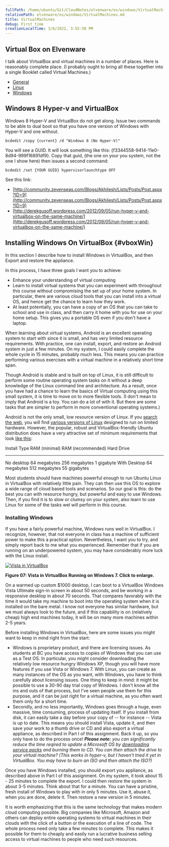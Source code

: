```yaml
---
fullPath: /home/ubuntu/Git/CloudNotes/elvenware/os/windows/VirtualMachines.md
relativePath: elvenware/os/windows/VirtualMachines.md
title: VirtualMachines
debug: First time
creationLocalTime: 3/8/2022, 3:55:50 PM
---
```


<!-- toc -->
<!-- tocstop -->

Virtual Box on Elvenware
------------------------

I talk about VirtualBox and virtual machines in a number of places. Here is
reasonably complete place. (I probably ought to bring all these together
into a single Booklet called Virtual Machines.)

-   [General](../../development/cloud/virtualization.html)
-   [Linux](../linux/VirtualBox.html)
-   [Windows](#vboxWin)

Windows 8 Hyper-v and VirtualBox
--------------------------------

Windows 8 Hyper-V and VirtualBox do not get along. Issue two commands to
be able to dual boot so that you have one version of Windows with
Hyper-V and one without.

    bcdedit /copy {current} /d "Windows 8 (No Hyper-V)" 

You will see a GUID. It will look something like this:
{f3344558-9414-11e0-8d94-999f16891df9}. Copy that guid, (the one on your
you system, not the one I show here) then issues a second command:

    bcdedit /set {YOUR GUID} hypervisorlaunchtype OFF 

See this link:

-   [http://community.zevenseas.com/Blogs/Akhilesh/Lists/Posts/Post.aspx?ID=9](http://community.zevenseas.com/Blogs/Akhilesh/Lists/Posts/Post.aspx?ID=9)
-   [http://derekgusoff.wordpress.com/2012/09/05/run-hyper-v-and-virtualbox-on-the-same-machine/](http://derekgusoff.wordpress.com/2012/09/05/run-hyper-v-and-virtualbox-on-the-same-machine/)

Installing Windows On VirtualBox {#vboxWin}
--------------------------------

In this section I describe how to install Windows in VirtualBox, and
then Export and restore the appliance.

In this process, I have three goals I want you to achieve:

-   Enhance your understanding of virtual computing
-   Learn to install virtual systems that you can experiment with
    throughout this course without compromising the set up of your home
    system. In particular, there are various cloud tools that you can
    install into a virtual OS, and hence get the chance to learn how
    they work.
-   At least potentially, you can have a copy of an OS that you can take
    to school and use in class, and then carry it home with you for use
    on your home setup. This gives you a portable OS even if you don't
    have a laptop.

When learning about virtual systems, Android is an excellent operating
system to start with since it is small, and has very limited resource
requirements. With practice, one can install, export, and restore an
Android system in just a few minutes. On my system, I could easily
complete the whole cycle in 15 minutes, probably much less. This means
you can practice performing various exercises with a virtual machine in
a relatively short time span.

Though Android is stable and is built on top of Linux, it is still
difficult to perform some routine operating system tasks on it without a
deep knowledge of the Linux command line and architecture. As a result,
once you have had a chance to learn the basics of Virtual computing
using this small system, it is time to move on to more flexible tools.
(I don't mean to imply that Android is a toy. You can do a lot of with
it. But there are some tasks that are simpler to perform in more
conventional operating systems.)

Android is not the only small, low resource version of Linux. If you
[search the
web](http://www.techradar.com/news/software/operating-systems/10-best-linux-distros-for-2011-704584),
you will find [various versions of Linux](http://distrowatch.com/)
designed to run on limited hardware. However, the popular, robust and
VirtualBox-friendly Ubuntu distribution does have a very attractive set
of minimum requirements that look [like
this](https://help.ubuntu.com/11.10/installation-guide/i386/minimum-hardware-reqts.html):

  Install Type   RAM (minimal)   RAM (recommended)   Hard Drive
  -------------- --------------- ------------------- --------------
  No desktop     64 megabytes    256 megabytes       1 gigabyte
  With Desktop   64 megabytes    512 megabytes       55 gigabytes

Most students should have machines powerful enough to run Ubuntu Linux
in VirtualBox with relatively little pain. They can then use this OS to
explore a wide range of cloud based tools and scenarios. So our goal is
this: do the best you can with resource hungry, but powerful and easy to
use Windows. Then, if you find it is to slow or clumsy on your system,
also learn to use Linux for some of the tasks wel will perform in this
course.

### Installing Windows

If you have a fairly powerful machine, Windows runs well in VirtualBox.
I recognize, however, that not everyone in class has a machine of
sufficient power to make this a practical option. Nevertheless, I want
you to try, and simply report back to me what you experienced. Remember
that if you are running on an underpowered system, you may have
considerably more luck with the Linux install.

[![Vista in VirtualBox](images/VirtualBoxExportAndroid07Smaller.png)](images/VirtualBoxExportAndroid07.png)

**Figure 07: Vista in VirtualBox Running on Windows 7. Click to
enlarge.**

On a warmed up custom \$1000 desktop, I can boot to a VirtualBox Windows
Vista Ultimate sign-in screen in about 50 seconds, and be working in a
responsive desktop in about 70 seconds. That compares favorably with the
time it would take my machine to boot into the operating system when it
is installed on the bare metal. I know not everyone has similar
hardware, but we must always look to the future, and if this capability
is on (relatively cheap) high end machines today, it will be on many
more machines within 2-5 years.

Before installing Windows in VirtualBox, here are some issues you might
want to keep in mind right from the start:

-   Windows is proprietary product, and there are licensing issues. As
    students at BC you have access to copies of Windows that you can use
    as a Test OS. In particular, you might consider downloading the
    relatively low resource hungry Windows XP, though you will have more
    features if you use Vista or Windows 7. With Linux, you can create
    as many instances of the OS as you want, with Windows, you have to
    think carefully about licensing issues. One thing to keep in mind:
    it might be possible to use a 30-90 day trial copy of Windows. I
    don't know all the ins and outs of that process, but I've seen
    people use them for this purpose, and it can be just right for a
    virtual machine, as you often want them only for a short time.
-   Secondly, and no less importantly, Windows goes through a huge, even
    massive, time consuming, process of updating itself. If you install
    from disk, it can easily take a day before your copy of -- for
    instance -- Vista is up to date. This means you should install
    Vista, update it, and then save your work to a thumb drive or CD and
    also export a virtual appliance, as described in Part I of this
    assignment. Back it up, so you only have to do the process once!
    ***Please note:*** *you can significantly reduce the time reqired to
    update a Microsoft OS by [downloading service
    packs](http://windows.microsoft.com/en-US/windows/downloads/service-packs)
    and burning them to CD. You can then attach the drive to your
    virtual machine? (This works in hyper-v, but I haven't tried it yet
    in VirtualBox. You may have to burn an ISO and then attach the
    ISO?)*

Once you have Windows installed, you should export you appliance, as
described above in Part I of this assignment. On my system, it took
about 15 - 25 minutes to complete the export. I could then restore the
system in about 3-5 minutes. Think about that for a minute. You can have
a pristine, fresh install of Windows to play with in only 5 minutes. Use
it, abuse it, when you are done, delete it. Then restore a new version
in 5 minutes.

It is worth emphasizing that this is the same technology that makes
modern cloud computing possible. Big companies like Microsoft, Amazon
and others can deploy entire operating systems to virtual machines in
their clouds with the click of a button or the execution of a line of
code. The whole process need only take a few minutes to complete. This
makes it possible for them to cheaply and easily run a lucrative
business selling access to virtual machines to people who need such
resources.
